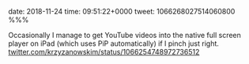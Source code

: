date: 2018-11-24
time: 09:51:22+0000
tweet: 1066268027514060800
%%%

Occasionally I manage to get YouTube videos into the native full screen player on iPad (which uses PiP automatically) if I pinch just right. [twitter.com/krzyzanowskim/status/1066254748972736512](https://twitter.com/krzyzanowskim/status/1066254748972736512)
